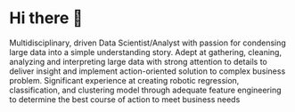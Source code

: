# Hi there 👋

Multidisciplinary, driven Data Scientist/Analyst with passion for condensing large data into a simple understanding story. Adept at gathering, cleaning, analyzing and interpreting large data with strong attention to details to deliver insight and implement action-oriented solution to complex business problem. Significant experience at creating robotic regression, classification, and clustering model through adequate feature engineering to  determine the best course of action to meet business needs
